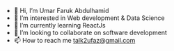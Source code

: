 - 👋 Hi, I’m Umar Faruk Abdulhamid
- 👀 I’m interested in Web development & Data Science
- 🌱 I’m currently learning ReactJs
- 💞️ I’m looking to collaborate on software development
- 📫 How to reach me talk2ufaz@gmail.com

<!---
abukhair/abukhair is a ✨ special ✨ repository because its `README.md` (this file) appears on your GitHub profile.
You can click the Preview link to take a look at your changes.
--->
